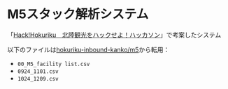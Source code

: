# M5スタック解析システム

「[Hack!Hokuriku　北陸観光をハックせよ！ハッカソン](https://connpass.com/event/334998/)」で考案したシステム

以下のファイルは[hokuriku-inbound-kanko/m5](https://github.com/hokuriku-inbound-kanko/m5)から転用：
- `00_M5_facility list.csv`
- `0924_1101.csv`
- `1024_1209.csv`

